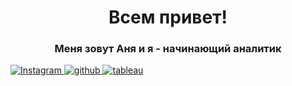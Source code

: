 <div id="header" align="center">
  <h1>Всем привет! </h1>
  <h3>Меня зовут Аня и я - начинающий аналитик</h3>
</div>

<a href="https://www.instagram.com/ania_ivy/">
  <img src="https://img.shields.io/badge/Instagram-E4405F?style=for-the-badge&logo=instagram&logoColor=white" alt="Instagram"/>
</a>
<a href="https://www.instagram.com/ania_ivy/">
  <img src="https://img.shields.io/badge/GitHub-100000?style=for-the-badge&logo=github&logoColor=white" alt="github"/>
</a>
<a href="https://public.tableau.com/app/profile/ania.prokosheva">
  <img src="https://img.shields.io/badge/Tableau-E97627?style=for-the-badge&logo=Tableau&logoColor=white" alt="tableau"/>
</a>

<!--
**aniaprokosheva/aniaprokosheva** is a ✨ _special_ ✨ repository because its `README.md` (this file) appears on your GitHub profile.

Here are some ideas to get you started:

- 🔭 I’m currently working on ...
- 🌱 I’m currently learning ...
- 👯 I’m looking to collaborate on ...
- 🤔 I’m looking for help with ...
- 💬 Ask me about ...
- 📫 How to reach me: ...
- 😄 Pronouns: ...
- ⚡ Fun fact: ...
-->
